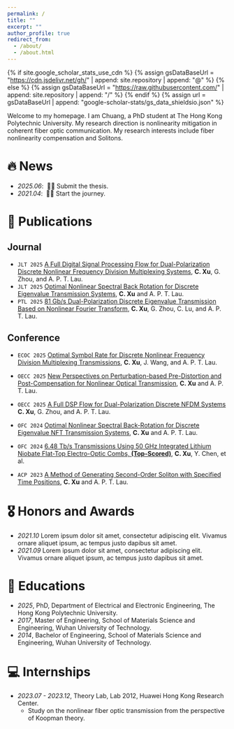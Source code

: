 ```yaml
---
permalink: /
title: ""
excerpt: ""
author_profile: true
redirect_from: 
  - /about/
  - /about.html
---
```


{% if site.google_scholar_stats_use_cdn %}
{% assign gsDataBaseUrl = "https://cdn.jsdelivr.net/gh/" | append: site.repository | append: "@" %}
{% else %}
{% assign gsDataBaseUrl = "https://raw.githubusercontent.com/" | append: site.repository | append: "/" %}
{% endif %}
{% assign url = gsDataBaseUrl | append: "google-scholar-stats/gs_data_shieldsio.json" %}

<span class='anchor' id='about-me'></span>

Welcome to my homepage. I am Chuang, a PhD student at The Hong Kong Polytechnic University. My research direction is nonlinearity mitigation in coherent fiber optic communication. My research interests include fiber nonlinearity compensation and Solitons.




# 🔥 News
- *2025.06*: &nbsp;🎉🎉 Submit the thesis. 
- *2021.04*: &nbsp;🎉🎉 Start the journey. 

# 📝 Publications 
<!--
<div class='paper-box'><div class='paper-box-image'><div><div class="badge">CVPR 2016</div><img src='images/500x300.png' alt="sym" width="100%"></div></div>
<div class='paper-box-text' markdown="1">
-->
## Journal
- ``JLT 2025`` [A Full Digital Signal Processing Flow for Dual-Polarization Discrete Nonlinear Frequency Division Multiplexing Systems](), **C. Xu**, G. Zhou, and A. P. T. Lau.
- ``JLT 2025`` [Optimal Nonlinear Spectral Back Rotation for Discrete Eigenvalue Transmission Systems](files/earlyaccessJLT3545375.pdf), **C. Xu** and A. P. T. Lau.
- ``PTL 2025`` [81 Gb/s Dual-Polarization Discrete Eigenvalue Transmission Based on Nonlinear Fourier Transform](), **C. Xu**, G. Zhou, C. Lu, and A. P. T. Lau.

<!-- 
- `AAAI 2024` [Emotion Rendering for Conversational Speech Synthesis with Heterogeneous Graph-Based Context Modeling](https://arxiv.org/abs/2312.11947), Rui Liu, Yifan Hu, **Yi Ren**, et al. [![](https://img.shields.io/github/stars/walker-hyf/ECSS?style=social&label=Code+Stars)](https://github.com/walker-hyf/ECSS)
- ``ICML 2023`` [Make-An-Audio: Text-To-Audio Generation with Prompt-Enhanced Diffusion Models](https://text-to-audio.github.io/paper.pdf), Rongjie Huang, Jiawei Huang, Dongchao Yang, **Yi Ren**, et al.
- ``ACL 2023`` [CLAPSpeech: Learning Prosody from Text Context with Contrastive Language-Audio Pre-Training](), Zhenhui Ye, Rongjie Huang, **Yi Ren**, et al.
-->

## Conference
- ``ECOC 2025`` [Optimal Symbol Rate for Discrete Nonlinear Frequency Division Multiplexing Transmissions](files%2Fdownload%20from%20the%20sysytem%20Optimal%20Symbol%20Rate%20for%20Discrete%20Nonlinear%20Frequency%20Division%20Multiplexing%20Transmissions.pdf), **C. Xu**, J. Wang, and A. P. T. Lau.
  
- ``OECC 2025`` [New Perspectives on Perturbation-based Pre-Distortion and Post-Compensation for Nonlinear Optical Transmission](files/OECC25_PD_PC20250309.pdf), **C. Xu** and A. P. T. Lau.

- ``OECC 2025`` [A Full DSP Flow for Dual-Polarization Discrete NFDM Systems](files/OECC25_DSP_NFDM0309.pdf) **C. Xu**, G. Zhou, and A. P. T. Lau.

- ``OFC 2024`` [Optimal Nonlinear Spectral Back-Rotation for Discrete Eigenvalue NFT Transmission Systems](files%2FOptimal%20Nonlinear%20Spectral%20Back-Rotation%20for%20Discrete%20Eigenvalue%20NFDM%20Transmission%20Systems.pdf), **C. Xu** and A. P. T. Lau.
   
- ``OFC 2024`` [6.48 Tb/s Transmissions Using 50 GHz Integrated Lithium Niobate Flat-Top Electro-Optic Combs, **(Top-Scored)**](files%2F6.48%20Tbps%20Transmissions%20Using%2050%20GHz%20Integrated%20Lithium%20Niobate%20Flat-Top%20Electro-Optic%20Combs.pdf), **C. Xu**, Y. Chen, et al.
     
- ``ACP 2023`` [A Method of Generating Second-Order Soliton with Specified Time Positions](files%2FA%20Method%20of%20Generating%20Second-Order%20Soliton%20with%20Specified%20Time%20Positions.pdf), **C. Xu** and A. P. T. Lau.


<!--  
- [**C. Xu**, G. Zhou, and A. P. T. Lau. “A Full Digital Signal Processing Flow for Dual-Polarization Discrete Nonlinear Frequency Division Multiplexing Systems,” Journal of Lightwave Technology, under review.]()

- [**C. Xu**, and A. P. T. Lau. “Optimal Nonlinear Spectral Back Rotation for Discrete Eigenvalue Transmission Systems,” Journal of Lightwave Technology, vol. 43, no. 11, pp. 5129-5139, 2025.](files/earlyaccessJLT3545375.pdf)

- [**C. Xu**, G. Zhou, C. Lu, and A. P. T. Lau. “81 Gb/s Dual-Polarization Discrete Eigenvalue Transmission Based on Nonlinear Fourier Transform,” IEEE Photonics Technology Letters vol. 35, no. 11, 617-620, 2023.]()

- [**C. Xu**, J. Wang, and A. P. T. Lau. “Optimal Symbol Rate for Discrete Nonlinear Frequency Division Multiplexing Transmissions,” European Conference on Optical Communication (ECOC), Copenhagen, Denmark, 2025.]
(files/download from the sysytem-Optimal Symbol Rate for Discrete Nonlinear Frequency Division Multiplexing Transmissions.pdf)

- [**C. Xu**, and A. P. T. Lau. “A Full DSP Flow for Dual-Polarization Discrete NFDM Systems,” Optoelectronics and Communications Conference (OECC), Sapporo, Japan, 2025.](files/OECC25_DSP_NFDM0309.pdf)

- [**C. Xu**, and A. P. T. Lau. “New Perspectives on Perturbation-based Pre-Distortion and Post-Compensation for Nonlinear Optical Transmission,” Optoelectronics and Communications Conference (OECC), Sapporo, Japan, 2025.]
(files/OECC25_PD_PC20250309.pdf)

- [**C. Xu**, and A. P. T. Lau. “Optimal Nonlinear Spectral Back-Rotation for Discrete Eigenvalue NFT Transmission Systems,” In 2024 Optical Fiber Communications Conference (OFC).](files/Optimal Nonlinear Spectral Back-Rotation for Discrete Eigenvalue NFDM Transmission Systems.pdf)

- [**C. Xu**, et al. “6.48 Tb/s Transmissions Using 50 GHz Integrated Lithium Niobate Flat-Top Electro-Optic Combs,” In 2024 Optical Fiber Communications Conference (OFC), Top-Scored.](files/6.48 Tbps Transmissions Using 50 GHz Integrated Lithium Niobate Flat-Top Electro-Optic Combs.pdf)

- [**C. Xu**, and A. P. T. Lau. “A Method of Generating Second-Order Soliton with Specified Time Positions,” In 2023 Asia Communications and Photonics Conference (ACP).](files/A Method of Generating Second-Order Soliton with Specified Time Positions.pdf)
-->




# 🎖 Honors and Awards
- *2021.10* Lorem ipsum dolor sit amet, consectetur adipiscing elit. Vivamus ornare aliquet ipsum, ac tempus justo dapibus sit amet. 
- *2021.09* Lorem ipsum dolor sit amet, consectetur adipiscing elit. Vivamus ornare aliquet ipsum, ac tempus justo dapibus sit amet. 

# 📖 Educations
- *2025*, PhD, Department of Electrical and Electronic Engineering, The Hong Kong Polytechnic University. 
- *2017*, Master of Engineering, School of Materials Science and Engineering, Wuhan University of Technology. 
- *2014*, Bachelor of Engineering, School of Materials Science and Engineering, Wuhan University of Technology.

<!--  
# 💬 Talks
- *2021.06*, Lorem ipsum dolor sit amet, consectetur adipiscing elit. Vivamus ornare aliquet ipsum, ac tempus justo dapibus sit amet. 
- *2021.03*, Lorem ipsum dolor sit amet, consectetur adipiscing elit. Vivamus ornare aliquet ipsum, ac tempus justo dapibus sit amet.  \| [\[video\]](https://github.com/)
-->
  
# 💻 Internships
- *2023.07 - 2023.12*, Theory Lab, Lab 2012, Huawei Hong Kong Research Center.
    - Study on the nonlinear fiber optic transmission from the perspective of Koopman theory.
